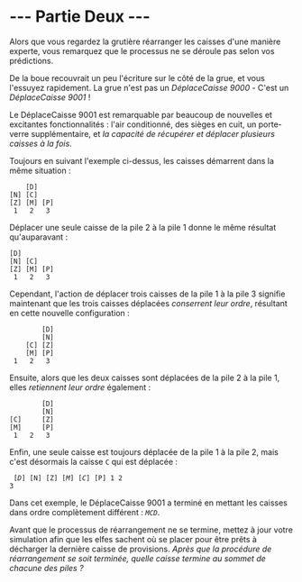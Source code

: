 # --- Partie Deux ---

Alors que vous regardez la grutière réarranger les caisses d'une manière experte, vous remarquez que le processus ne se déroule pas selon vos prédictions.

De la boue recouvrait un peu l'écriture sur le côté de la grue, et vous l'essuyez rapidement. La grue n'est pas un *DéplaceCaisse 9000* - C'est un *DéplaceCaisse 9001* !

Le DéplaceCaisse 9001 est remarquable par beaucoup de nouvelles et excitantes fonctionnalités : l'air conditionné, des sièges en cuit, un porte-verre supplémentaire, et *la capacité de récupérer et déplacer plusieurs caisses à la fois*.

Toujours en suivant l'exemple ci-dessus, les caisses démarrent dans la même situation :

```cratesStacks
    [D]    
[N] [C]    
[Z] [M] [P]
 1   2   3
```

Déplacer une seule caisse de la pile 2 à la pile 1 donne le même résultat qu'auparavant :

```cratesStacks
[D]        
[N] [C]    
[Z] [M] [P]
 1   2   3
```

Cependant, l'action de déplacer trois caisses de la pile 1 à la pile 3 signifie maintenant que les trois caisses déplacées *conserrent leur ordre*, résultant en cette nouvelle configuration :

```cratesStacks
        [D]
        [N]
    [C] [Z]
    [M] [P]
 1   2   3
```

Ensuite, alors que les deux caisses sont déplacées de la pile 2 à la pile 1, elles *retiennent leur ordre* également :

```cratesStacks
        [D]
        [N]
[C]     [Z]
[M]     [P]
 1   2   3
```

Enfin, une seule caisse est toujours déplacée de la pile 1 à la pile 2, mais c'est désormais la caisse `C` qui est déplacée :

<code><pre>        [<em>D</em>]
        [N]
        [Z]
[<em>M</em>] [<em>C</em>] [P]
 1   2   3</pre></code>

Dans cet exemple, le DéplaceCaisse 9001 a terminé en mettant les caisses dans ordre complètement différent : *`MCD`*.

Avant que le processus de réarrangement ne se termine, mettez à jour votre simulation afin que les elfes sachent où se placer pour être prêts à décharger la dernière caisse de provisions. *Après que la procédure de réarrangement se soit terminée, quelle caisse termine au sommet de chacune des piles ?*
